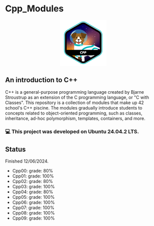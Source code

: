 # Cpp_Modules

<p align="center">
  <img src="https://github.com/ArenKae/ArenKae/blob/main/42%20badges/cppe.png" alt="ft_irc 42 project badge"/>
</p>

## An introduction to C++
C++ is a general-purpose programming language created by Bjarne Stroustrup as an extension of the C programming language, or "C with Classes". This repository is a collection of modules that make up 42 school's C++ piscine. The modules gradually introduce students to concepts related to object-oriented programming, such as classes, inheritance, ad-hoc polymorphism, templates, containers, and more.

### 💻 This project was developed on Ubuntu 24.04.2 LTS.

## Status
Finished 12/06/2024.

* Cpp00: grade: 80%
* Cpp01: grade: 100%
* Cpp02: grade: 80%
* Cpp03: grade: 100%
* Cpp04: grade: 80%
* Cpp05: grade: 100%
* Cpp06: grade: 100%
* Cpp07: grade: 100%
* Cpp08: grade: 100%
* Cpp09: grade: 100%
